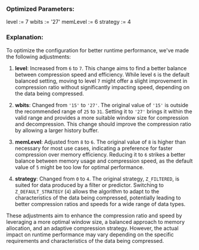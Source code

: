 ### Optimized Parameters:

level := 7
wbits := '27'
memLevel := 6
strategy := 4

### Explanation:

To optimize the configuration for better runtime performance, we've made the following adjustments:

1. **level**: Increased from `6` to `7`. This change aims to find a better balance between compression speed and efficiency. While level `6` is the default balanced setting, moving to level `7` might offer a slight improvement in compression ratio without significantly impacting speed, depending on the data being compressed.

2. **wbits**: Changed from `'15'` to `'27'`. The original value of `'15'` is outside the recommended range of `25` to `31`. Setting it to `'27'` brings it within the valid range and provides a more suitable window size for compression and decompression. This change should improve the compression ratio by allowing a larger history buffer.

3. **memLevel**: Adjusted from `8` to `6`. The original value of `8` is higher than necessary for most use cases, indicating a preference for faster compression over memory efficiency. Reducing it to `6` strikes a better balance between memory usage and compression speed, as the default value of `5` might be too low for optimal performance.

4. **strategy**: Changed from `0` to `4`. The original strategy, `Z_FILTERED`, is suited for data produced by a filter or predictor. Switching to `Z_DEFAULT_STRATEGY` (`4`) allows the algorithm to adapt to the characteristics of the data being compressed, potentially leading to better compression ratios and speeds for a wide range of data types.

These adjustments aim to enhance the compression ratio and speed by leveraging a more optimal window size, a balanced approach to memory allocation, and an adaptive compression strategy. However, the actual impact on runtime performance may vary depending on the specific requirements and characteristics of the data being compressed.
